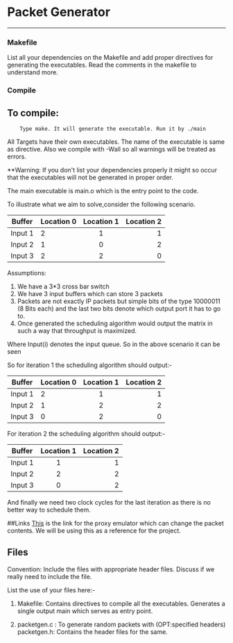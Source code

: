 # Packet Generator
----

### Makefile
List all your dependencies on the Makefile and add proper directives for 
generating the executables. Read the comments in the makefile to understand more.


### Compile
## To compile:
        Type make. It will generate the executable. Run it by ./main 
All Targets have their own executables. The name of the executable is same as 
directive. Also we compile with -Wall so all warnings will be treated as errors.

**Warning: If you don't list your dependencies properly it might so occur that
the executables will not be generated in proper order.


The main executable is main.o which is the entry point to the code.


To illustrate what we aim to solve,consider the following scenario.

|Buffer         | Location 0    | Location 1    | Location 2        |
|-------        | ------------- |:-------------:| -----:|
|Input 1        | 2             | 1             |   1   |
|Input 2        | 1             | 0             |   2   |
|Input 3        | 2             | 2             |   0   |

Assumptions:
1. We have a 3*3 cross bar switch
2. We have 3 input buffers which can store 3 packets
3. Packets are not exactly IP packets but simple bits of the type 10000011
   (8 Bits each) and the last two bits denote which output port it has to go to.
4. Once generated the scheduling algorithm would output the matrix in such a way
   that throughput is maximized.
 
Where Input(i) denotes the input queue. So in the above scenario it can be seen

So for iteration 1 the scheduling algorithm should output:- 

|Buffer         | Location 0    | Location 1    | Location 2 |
|-------        | ------------- |:-------------:| -----:|
|Input 1        | 2             | 1             |   1   |
|Input 2        | 1             | 2             |   2   |
|Input 3        | 0             | 2             |   0   |

For iteration  2 the scheduling algorithm should output:-

|Buffer          | Location 1    | Location 2 |
|-------         |:-------------:| -----:|
|Input 1         | 1             |   1   |
|Input 2         | 2             |   2   |
|Input 3         | 0             |   2   |

And finally we need two clock cycles for the last iteration as there is no better
way to schedule them. 

##Links 
[This](http://www.cs.columbia.edu/~hgs/research/projects/newudpl/) is the link 
for the proxy emulator which can change the packet contents. We will be using 
this as a reference for the project.

## Files
Convention:
Include the files with  appropriate header files. Discuss if we really need to 
include the file.

List the use of your files here:-

1) Makefile: Contains directives to compile all the executables. Generates a
single output main which serves as entry point.

2) packetgen.c : To generate random packets with (OPT:specified headers)
        packetgen.h: Contains the header files for the same.




